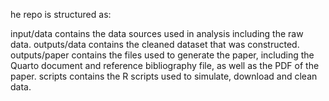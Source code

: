 he repo is structured as:

input/data contains the data sources used in analysis including the raw data.
outputs/data contains the cleaned dataset that was constructed.
outputs/paper contains the files used to generate the paper, including the Quarto document and reference bibliography file, as well as the PDF of the paper.
scripts contains the R scripts used to simulate, download and clean data.
